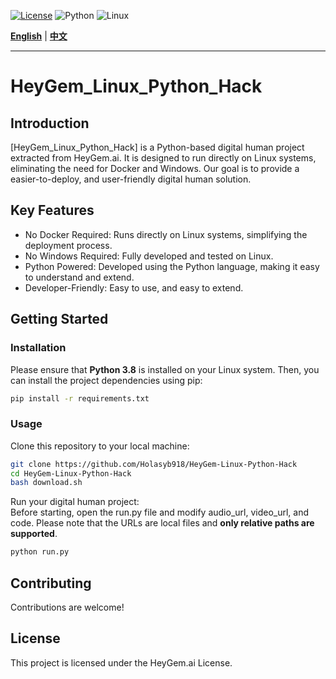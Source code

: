
[![License](https://img.shields.io/badge/License-View%20License-blue.svg)](https://github.com/GuijiAI/HeyGem.ai/blob/main/LICENSE)
![Python](https://img.shields.io/badge/Python-3.8-blue.svg)
![Linux](https://img.shields.io/badge/OS-Linux-brightgreen.svg)

**[English](#english-version)** | **[中文](./README_zh.md)**

---

<a name="english-version"></a>

# HeyGem_Linux_Python_Hack

## Introduction

[HeyGem_Linux_Python_Hack] is a Python-based digital human project extracted from HeyGem.ai. It is designed to run directly on Linux systems, eliminating the need for Docker and Windows. Our goal is to provide a easier-to-deploy, and user-friendly digital human solution.

## Key Features

* No Docker Required: Runs directly on Linux systems, simplifying the deployment process.
* No Windows Required: Fully developed and tested on Linux.
* Python Powered: Developed using the Python language, making it easy to understand and extend.
* Developer-Friendly: Easy to use, and easy to extend.

## Getting Started

### Installation

Please ensure that **Python 3.8** is installed on your Linux system. Then, you can install the project dependencies using pip:

```bash
pip install -r requirements.txt
```

### Usage
Clone this repository to your local machine:
```bash
git clone https://github.com/Holasyb918/HeyGem-Linux-Python-Hack
cd HeyGem-Linux-Python-Hack
bash download.sh
```
Run your digital human project:  
Before starting, open the run.py file and modify audio_url, video_url, and code. Please note that the URLs are local files and **only relative paths are supported**.
```bash
python run.py 
```

## Contributing  
Contributions are welcome! 

## License
This project is licensed under the HeyGem.ai License.
